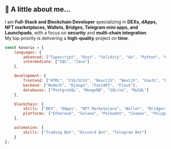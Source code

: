 ## 👻 A little about me...  
I am **Full-Stack and Blockchain Developer** specializing in **DEXs, dApps, NFT marketplaces, Wallets, Bridges, Telegram mini apps, and Launchpads**, with a focus on **security** and **multi-chain integration**.  
My top priority is delivering a **high-quality** project on **time**.  


```javascript
const kavorix = {
    languages: {
        advanced: ["Typescript", "Rust", "Solidity", "Go", "Python", "C++"],
        intermediate: ["SQL", "Java"]
    },

    development: {
        frontend: ["HTML", "CSS/SCSS", "ReactJS", "NextJS", "VueJS", "React Native", "Flutter"],
        backend: ["NodeJS", "Django", "FastAPI", "Flask"],
        databases: ["PostgreSQL", "MongoDB", "SQLite", "MySQL"]
    },

    blockchain: {
        skills: ["DEX", "DApps", "NFT Marketplace", "Wallet", "Bridges", "Telegram Mini App", "Launchpads"],
        platforms: ["Ethereum", "Solana", "Polkadot", "Cosmos", "Polygon", "Ton", "Tron"]
    },

    automation: {
        skills: ["Trading Bot", "Discord Bot", "Telegram Bot"]
    }
};

```
